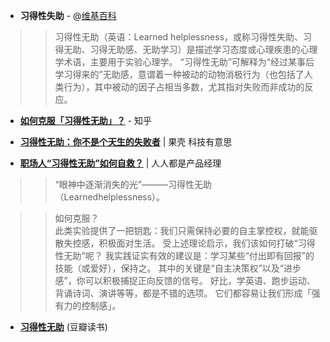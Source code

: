- **习得性失助** - @[维基百科](https://zh.wikipedia.org/wiki/%E7%BF%92%E5%BE%97%E6%80%A7%E5%A4%B1%E5%8A%A9)

>> 习得性无助（英语：Learned helplessness，或称习得性失助、习得无助、习得无助感、无助学习）是描述学习态度或心理疾患的心理学术语，主要用于实验心理学。
>>“习得性无助”可解释为“经过某事后学习得来的”无助感，意谓着一种被动的动物消极行为（也包括了人类行为），其中被动的因子占相当多数，尤其指对失败而非成功的反应。

- [**如何克服「习得性无助」？**](https://www.zhihu.com/question/26518056) - 知乎

- [**习得性无助：你不是个天生的失败者**](https://www.guokr.com/article/49902/) | 果壳 科技有意思

- [**职场人“习得性无助”如何自救？**](http://www.woshipm.com/zhichang/3924291.html) | 人人都是产品经理
>>“眼神中逐渐消失的光”———习得性无助（Learnedhelplessness）。

>>如何克服？<br>
>>此类实验提供了一把钥匙：我们只需保持必要的自主掌控权，就能驱散失控感，积极面对生活。
>>受上述理论启示，我们该如何打破“习得性无助”呢？
>>我实践证实有效的建议是：学习某些“付出即有回报”的技能（或爱好），保持之。
>>其中的关键是“自主决策权”以及“进步感”，你可以积极捕捉正向反馈的信号。
>>好比，学英语、跑步运动、背诵诗词、演讲等等，都是不错的选项。
>>它们都容易让我们形成「强有力的控制感」。

- [**习得性无助**](https://book.douban.com/subject/5395411/) (豆瓣读书)


